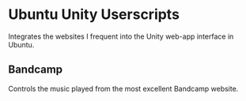 # Ubuntu Unity Userscripts

Integrates the websites I frequent into the Unity web-app interface in Ubuntu.


## Bandcamp
Controls the music played from the most excellent Bandcamp website.
